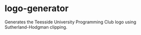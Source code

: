 # logo-generator
Generates the Teesside University Programming Club logo using Sutherland-Hodgman clipping.
